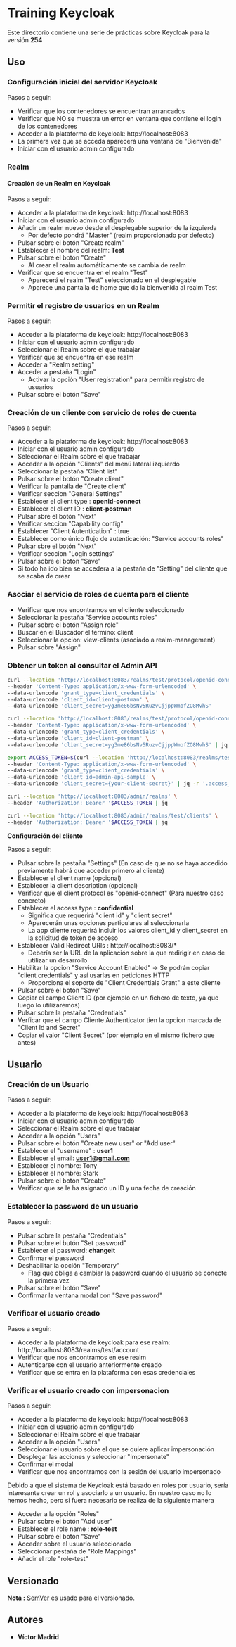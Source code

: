 
# Training Keycloak

Este directorio contiene una serie de prácticas sobre Keycloak para la versión **254**

## Uso

### Configuración inicial del servidor Keycloak

Pasos a seguir:

* Verificar que los contenedores se encuentran arrancados
* Verificar que NO se muestra un error en ventana que contiene el login de los contenedores
* Acceder a la plataforma de keycloak: http://localhost:8083
 * La primera vez que se acceda aparecerá una ventana de "Bienvenida"
* Iniciar con el usuario admin configurado


### Realm

#### Creación de un Realm en Keycloak

Pasos a seguir:

* Acceder a la plataforma de keycloak: http://localhost:8083
* Iniciar con el usuario admin configurado
* Añadir un realm nuevo desde el desplegable superior de la izquierda
  * Por defecto pondrá "Master" (realm proporcionado por defecto)
* Pulsar sobre el botón "Create realm"
* Establecer el nombre del realm: **Test**
* Pulsar sobre el botón "Create"
  * Al crear el realm automáticamente se cambia de realm
* Verificar que se encuentra en el realm "Test"
  * Aparecerá el realm "Test" seleccionado en el desplegable
  * Aparece una pantalla de home que da la bienvenida al realm Test



### Permitir el registro de usuarios en un Realm

Pasos a seguir:

* Acceder a la plataforma de keycloak: http://localhost:8083
* Iniciar con el usuario admin configurado
* Seleccionar el Realm sobre el que trabajar
* Verificar que se encuentra en ese realm
* Acceder a "Realm setting"
* Acceder a pestaña "Login"
  * Activar la opción "User registration" para permitir registro de usuarios
* Pulsar sobre el botón "Save"

### Creación de un cliente con servicio de roles de cuenta

Pasos a seguir:

* Acceder a la plataforma de keycloak: http://localhost:8083
* Iniciar con el usuario admin configurado
* Seleccionar el Realm sobre el que trabajar
* Acceder a la opción "Clients" del menú lateral izquierdo
* Seleccionar la pestaña "Client list"
* Pulsar sobre el botón "Create client"
* Verificar la pantalla de "Create client"
* Verificar seccion "General Settings"
* Establecer el client type : **openid-connect**
* Establecer el client ID : **client-postman**
* Pulsar sbre el botón "Next"
* Verificar seccion "Capability config"
* Establecer "Client Autentication" : true
* Establecer como único flujo de autenticación: "Service accounts roles"
* Pulsar sbre el botón "Next"
* Verificar seccion "Login settings"
* Pulsar sobre el botón "Save"
* Si todo ha ido bien se accedera a la pestaña de "Setting" del cliente que se acaba de crear

### Asociar el servicio de roles de cuenta para el cliente

* Verificar que nos encontramos en el cliente seleccionado
* Seleccionar la pestaña "Service accounts roles"
* Pulsar sobre el botón "Assign role"
* Buscar en el Buscador el termino: client
* Seleccionar la opcion: view-clients (asociado a realm-management)
* Pulsar sobre "Assign"

### Obtener un token al consultar el Admin API

```bash
curl --location 'http://localhost:8083/realms/test/protocol/openid-connect/token' \
--header 'Content-Type: application/x-www-form-urlencoded' \
--data-urlencode 'grant_type=client_credentials' \
--data-urlencode 'client_id=client-postman' \
--data-urlencode 'client_secret=yg3me86bsNv5RuzvCjjppWmofZO8MvhS'
```

```bash
curl --location 'http://localhost:8083/realms/test/protocol/openid-connect/token' \
--header 'Content-Type: application/x-www-form-urlencoded' \
--data-urlencode 'grant_type=client_credentials' \
--data-urlencode 'client_id=client-postman' \
--data-urlencode 'client_secret=yg3me86bsNv5RuzvCjjppWmofZO8MvhS' | jq -r '.access_token'
```

```bash
export ACCESS_TOKEN=$(curl --location 'http://localhost:8083/realms/test/protocol/openid-connect/token' \
--header 'Content-Type: application/x-www-form-urlencoded' \
--data-urlencode 'grant_type=client_credentials' \
--data-urlencode 'client_id=admin-api-sample' \
--data-urlencode 'client_secret={your-client-secret}' | jq -r '.access_token')
```

```bash
curl --location 'http://localhost:8083/admin/realms' \
--header 'Authorization: Bearer '$ACCESS_TOKEN | jq

curl --location 'http://localhost:8083/admin/realms/test/clients' \
--header 'Authorization: Bearer '$ACCESS_TOKEN | jq
```

**Configuración del cliente**

Pasos a seguir:

* Pulsar sobre la pestaña "Settings" (En caso de que no se haya accedido previamente habrá que acceder primero al cliente)
* Establecer el client name (opcional)
* Establecer la client description (opcional)
* Verificar que el client protocol es "openid-connect" (Para nuestro caso concreto)
* Establecer el access type : **confidential**
  * Significa que requerirá "client id" y "client secret"
  * Aparecerán unas opciones particulares al seleccionarla
  * La app cliente requerirá incluir los valores client_id y client_secret  en la solicitud de token de acceso
* Establecer Valid Redirect URIs : http://localhost:8083/*
  * Debería ser la URL de la aplicación sobre la que redirigir en caso de utilizar un desarrollo
* Habilitar la opcion "Service Account Enabled" -> Se podrán copiar "client credentials" y así usarlas en peticiones HTTP
  * Proporciona el soporte de "Client Credentials Grant" a este cliente
* Pulsar sobre el botón "Save"
* Copiar el campo Client ID (por ejemplo en un fichero de texto, ya que luego lo utilizaremos)
* Pulsar sobre la pestaña "Credentials"
* Verficar que el campo Cliente Authenticator tien la opcion marcada de "Client Id and Secret"
* Copiar el valor "Client Secret" (por ejemplo en el mismo fichero que antes)

## Usuario

### Creación de un Usuario

Pasos a seguir:

* Acceder a la plataforma de keycloak: http://localhost:8083
* Iniciar con el usuario admin configurado
* Seleccionar el Realm sobre el que trabajar
* Acceder a la opción "Users"
* Pulsar sobre el botón "Create new user" or "Add user"
* Establecer el "username" : **user1**
* Establecer el email: **user1@gmail.com**
* Establecer el nombre: Tony
* Establecer el nombre: Stark
* Pulsar sobre el botón "Create"
* Verificar que se le ha asignado un ID y una fecha de creación

### Establecer la password de un usuario

Pasos a seguir:

* Pulsar sobre la pestaña "Credentials"
* Pulsar sobre el butón "Set password"
* Establecer el password: **changeit**
* Confirmar el password
* Deshabilitar la opción "Temporary"
  * Flag que obliga a cambiar la password cuando el usuario se conecte la primera vez
* Pulsar sobre el botón "Save"
* Confirmar la ventana modal con "Save password"

### Verificar el usuario creado

Pasos a seguir:

* Acceder a la plataforma de keycloak para ese realm: http://localhost:8083/realms/test/account
* Verificar que nos encontramos en ese realm
* Autenticarse con el usuario anteriormente creado
* Verificar que se entra en la plataforma con esas credenciales

### Verificar el usuario creado con impersonacion

Pasos a seguir:

* Acceder a la plataforma de keycloak: http://localhost:8083
* Iniciar con el usuario admin configurado
* Seleccionar el Realm sobre el que trabajar
* Acceder a la opción "Users"
* Seleccionar el usuario sobre el que se quiere aplicar impersonación
* Desplegar las acciones y seleccionar "Impersonate"
* Confirmar el modal
* Verificar que nos encontramos con la sesión del usuario impersonado




Debido a que el sistema de Keycloak está basado en roles por usuario, sería interesante crear un rol y asociarlo a un usuario. En nuestro caso no lo hemos hecho, pero si fuera necesario se realiza de la siguiente manera 

* Acceder a la opción "Roles"
* Pulsar sobre el botón "Add user"
* Establecer el role name : **role-test**
* Pulsar sobre el botón "Save"
* Acceder sobre el usuario seleccionado
* Seleccionar pestaña de "Role Mappings"
* Añadir el role "role-test"





## Versionado

**Nota :** [SemVer](http://semver.org/) es usado para el versionado.





## Autores

* **Víctor Madrid**